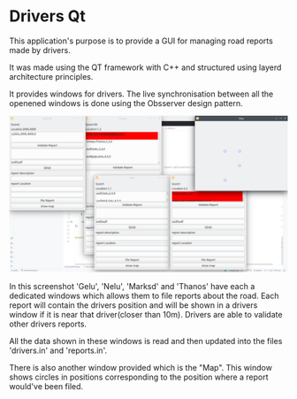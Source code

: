 # Drivers Qt

This application's purpose is to provide a GUI for managing road reports made by drivers.

It was made using the QT framework with C++ and structured using layerd architecture principles.

It provides windows for drivers. The live synchronisation between all the openened windows is done using the Obsserver design pattern.

![The image of the application](screenshots/demo.png)

In this screenshot 'Gelu', 'Nelu', 'Marksd' and 'Thanos' have each a dedicated windows which allows them to file reports about the road.
Each report will contain the drivers position and will be shown in a drivers window if it is near that driver(closer than 10m). 
Drivers are able to validate other drivers reports.

All the data shown in these windows is read and then updated into the files 'drivers.in' and 'reports.in'.

There is also another window provided which is the "Map". This window shows circles in positions corresponding to the position where a report would've been filed.


